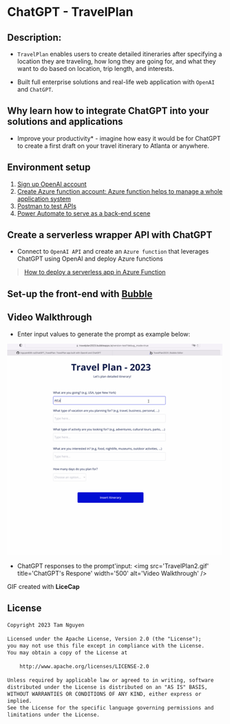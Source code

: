 # ChatGPT - TravelPlan

## Description:

* `TravelPlan` enables users to create detailed itineraries after specifying a location they are traveling, how long they are going for, and what they want to do based on location, trip length, and interests.

* Built full enterprise solutions and real-life web application with `OpenAI` and `ChatGPT`.

## Why learn how to integrate ChatGPT into your solutions and applications

* Improve your productivity* - imagine how easy it would be for ChatGPT to create a first draft on your travel itinerary to Atlanta or anywhere. 

## Environment setup

1. [Sign up OpenAI account](https://beta.openai.com/overview)
2. [Create Azure function account: Azure function helps to manage a whole application system](https://portal.azure.com/?quickstart=true#home)
3. [Postman to test APIs](https://web.postman.co/workspace/My-Workspace~93480ba9-8acf-4ff3-87c3-10ccda3760d8/overview?workspaceOnboarding=show)
4. [Power Automate to serve as a back-end scene](https://make.powerautomate.com/environments)

## Create a serverless wrapper API with ChatGPT

* Connect to `OpenAI API` and create an `Azure function` that leverages ChatGPT using OpenAI and deploy Azure functions

> [How to deploy a serverless app in Azure Function](https://marketplace.visualstudio.com/items?itemName=ms-azuretools.vscode-azurefunctions)

## Set-up the front-end with [Bubble](https://bubble.io/)

## Video Walkthrough

* Enter input values to generate the prompt as example below:
<img src='TravelPlan 2.02.00 AM.gif' title='TravelPlan' width='500' alt='Video Walkthrough' />

* ChatGPT responses to the prompt'input:
<img src='TravelPlan2.gif' title='ChatGPT's Respone' width='500' alt='Video Walkthrough' />

GIF created with **LiceCap**

## License

    Copyright 2023 Tam Nguyen

    Licensed under the Apache License, Version 2.0 (the "License");
    you may not use this file except in compliance with the License.
    You may obtain a copy of the License at

        http://www.apache.org/licenses/LICENSE-2.0

    Unless required by applicable law or agreed to in writing, software
    distributed under the License is distributed on an "AS IS" BASIS,
    WITHOUT WARRANTIES OR CONDITIONS OF ANY KIND, either express or implied.
    See the License for the specific language governing permissions and
    limitations under the License.

